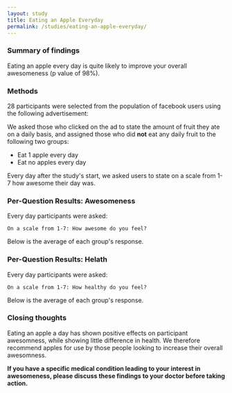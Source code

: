 ```yaml
---
layout: study
title: Eating an Apple Everyday
permalink: /studies/eating-an-apple-everyday/
---
```


<h3>Summary of findings</h3>

Eating an apple every day is quite likely to improve your overall awesomeness (p value of 98%).

<h3>Methods</h3>

28 participants were selected from the population of facebook users
using the following advertisement:

We asked those who clicked on the ad to state the amount of fruit they
ate on a daily basis, and assigned those who did **not** eat any daily
fruit to the following two groups:

* Eat 1 apple every day
* Eat no apples every day

Every day after the study's start, we asked users to state on a scale
from 1-7 how awesome their day was.

<h3>Per-Question Results: Awesomeness</h3>

Every day participants were asked:

```On a scale from 1-7: How awesome do you feel?```

Below is the average of each group's response.

<canvas id="awesomness-chart" height="400px" width="980px"></canvas>
<script>
  var ctx = document.getElementById("awesomness-chart").getContext("2d");

  var data = {
    labels: ["Day 1", "Day 2", "Day 3", "Day 4", "Day 5", "Day 6", "Day 7"],
    datasets: [
        {
            label: "Apple Eaters",
            fillColor: "rgba(220,220,220,0.2)",
            strokeColor: "rgba(220,220,220,1)",
            pointColor: "rgba(220,220,220,1)",
            pointStrokeColor: "#fff",
            pointHighlightFill: "#fff",
            pointHighlightStroke: "rgba(220,220,220,1)",
            data: [2, 3, 2, 4, 3, 5, 5]
        },
        {
            label: "Apple Non-Eaters",
            fillColor: "rgba(151,187,205,0.2)",
            strokeColor: "rgba(151,187,205,1)",
            pointColor: "rgba(151,187,205,1)",
            pointStrokeColor: "#fff",
            pointHighlightFill: "#fff",
            pointHighlightStroke: "rgba(151,187,205,1)",
            data: [2, 3, 3, 3, 2, 3, 2]
        }
    ]
  };

  var options = {
    scaleOverride: true,
    scaleSteps: 6,
    scaleStepWidth: 1,
    scaleStartValue: 1
  };

  var awesomenessChart = new Chart(ctx).Line(data, options);
</script>


<h3>Per-Question Results: Helath</h3>

Every day participants were asked:

```On a scale from 1-7: How healthy do you feel?```

Below is the average of each group's response.

<canvas id="health-chart" height="400px" width="980px"></canvas>

<script>
  var ctx = document.getElementById("health-chart").getContext("2d");

  data.datasets[0].data = [3.71, 3.42, 2.71, 5.14, 4.28, 4.21, 3.92];
  data.datasets[1].data = [4.42, 4.36, 4.07, 3.29, 3.29, 4, 4.21];

  var healthChart = new Chart(ctx).Line(data, options);
</script>


<h3>Closing thoughts</h3>

Eating an apple a day has shown positive effects on participant
awesomness, while showing little difference in health. We therefore
recommend apples for use by those people looking to increase their
overall awesomness.

**If you have a specific medical condition leading to your interest in
awesomeness, please discuss these findings to your doctor before
taking action.**
